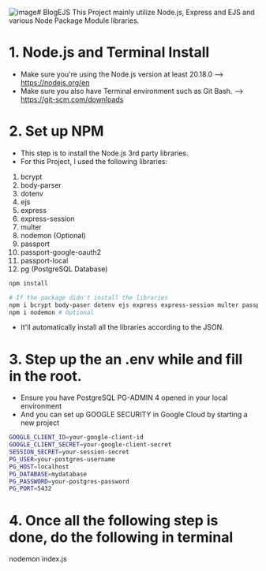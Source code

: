 ![image](https://github.com/user-attachments/assets/b0f8cab5-191d-4ccc-8347-58768e337321)# BlogEJS
This Project mainly utilize Node.js, Express and EJS and various Node Package Module libraries.

# 1. Node.js and Terminal Install
- Make sure you're using the Node.js version at least 20.18.0
--> https://nodejs.org/en
- Make sure you also have Terminal environment such as Git Bash.
--> https://git-scm.com/downloads

# 2. Set up NPM
- This step is to install the Node.js 3rd party libraries.
- For this Project, I used the following libraries:
1. bcrypt
2. body-parser
3. dotenv 
4. ejs
5. express
6. express-session
7. multer
8. nodemon (Optional)
9. passport
10. passport-google-oauth2
11. passport-local
12. pg (PostgreSQL Database)

```bash
npm install 
```

```bash
# If the package didn't install the libraries
npm i bcrypt body-paser dotenv ejs express express-session multer passport passport-google-oauth2 passport-local pg
npm i nodemon # Optional
```

- It'll automatically install all the libraries according to the JSON.


# 3. Step up the an .env while and fill in the root.
- Ensure you have PostgreSQL PG-ADMIN 4 opened in your local environment
- And you can set up GOOGLE SECURITY in Google Cloud by starting a new project
```bash
GOOGLE_CLIENT_ID=your-google-client-id
GOOGLE_CLIENT_SECRET=your-google-client-secret
SESSION_SECRET=your-session-secret
PG_USER=your-postgres-username
PG_HOST=localhost
PG_DATABASE=mydatabase
PG_PASSWORD=your-postgres-password
PG_PORT=5432
```


# 4. Once all the following step is done, do the following in terminal
nodemon index.js




